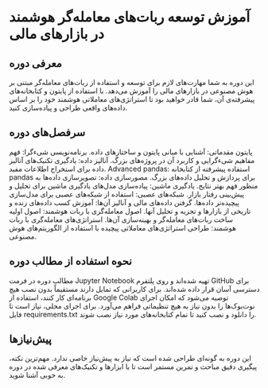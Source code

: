 # آموزش توسعه ربات‌های معامله‌گر هوشمند در بازارهای مالی

## معرفی دوره

این دوره به شما مهارت‌های لازم برای توسعه و استفاده از ربات‌های معامله‌گر مبتنی بر هوش مصنوعی در بازارهای مالی را آموزش می‌دهد. با استفاده از پایتون و کتابخانه‌های پیشرفته‌ی آن، شما قادر خواهید بود تا استراتژی‌های معاملاتی هوشمند خود را بر اساس داده‌های واقعی طراحی و پیاده‌سازی کنید.

## سرفصل‌های دوره

پایتون مقدماتی: آشنایی با مبانی پایتون و ساختارهای داده.
برنامه‌نویسی شیءگرا: فهم مفاهیم شیءگرایی و کاربرد آن در پروژه‌های بزرگ.
آنالیز داده: یادگیری تکنیک‌های آنالیز داده برای استخراج اطلاعات مفید.
Advanced pandas: استفاده پیشرفته از کتابخانه pandas برای پردازش و تحلیل داده‌های بزرگ.
مصورسازی داده: تصویرسازی داده‌ها به منظور فهم بهتر نتایج.
یادگیری ماشین: پیاده‌سازی مدل‌های یادگیری ماشین برای تحلیل و پیش‌بینی رفتار بازار.
شبکه‌های عصبی: استفاده از شبکه‌های عصبی برای مدل‌سازی پیچیده‌تر داده‌ها.
گرفتن داده‌های مالی و آنالیز آن‌ها: آموزش کسب داده‌های زنده و تاریخی از بازارها و تجزیه و تحلیل آنها.
اصول معامله‌گری با ربات هوشمند: اصول اولیه ساخت ربات‌های معامله‌گر و بهینه‌سازی آن‌ها.
استراتژی‌های معامله‌گری با ربات هوشمند: طراحی استراتژی‌های معاملاتی پیچیده با استفاده از الگوریتم‌های هوش مصنوعی.

## نحوه استفاده از مطالب دوره

مطالب دوره در فرمت Jupyter Notebook تهیه شده‌اند و روی پلتفرم GitHub برای دسترسی آسان قرار داده شده‌اند. برای کاربرانی که تمایل دارند مستقیماً بدون نصب هیچ برنامه‌ای کار کنند، استفاده از Google Colab توصیه می‌شود که امکان اجرای نوت‌بوک‌ها را بدون نیاز به هیچ تنظیماتی فراهم می‌آورد. برای اجرای محلی، نیاز است تا فایل requirements.txt را دانلود و نصب کنید تا تمام کتابخانه‌های مورد نیاز نصب شوند.

## پیش‌نیازها

این دوره به گونه‌ای طراحی شده است که نیاز به پیش‌نیاز خاصی ندارد. مهم‌ترین نکته، پیگیری دقیق مباحث و تمرین مستمر است تا با ابزارها و تکنیک‌های معرفی شده در دوره به خوبی آشنا شوید.